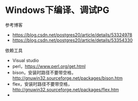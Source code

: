 # Windows下编译、调试PG

参考博客

- https://blog.csdn.net/postgres20/article/details/53324978
- https://blog.csdn.net/postgres20/article/details/53354330



依赖工具

- Visual studio
- perl，https://www.perl.org/get.html
- bison，安装时路径不要带空格，http://gnuwin32.sourceforge.net/packages/bison.htm
- flex，安装时路径不要带空格，http://gnuwin32.sourceforge.net/packages/flex.htm
- 